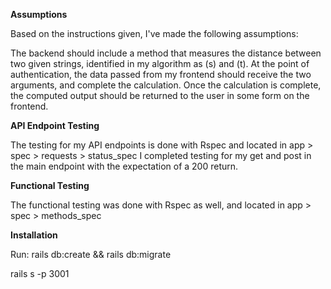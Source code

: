 **Assumptions**

Based on the instructions given, I've made the following assumptions:

The backend should include a method that measures the distance between two given strings, identified in my algorithm as (s) and (t). At the point of authentication, the data passed from my frontend should receive the two arguments, and complete the calculation. Once the calculation is complete, the computed output should be returned to the user in some form on the frontend.


**API Endpoint Testing**

The testing for my API endpoints is done with Rspec and located in app > spec > requests > status_spec
I completed testing for my get and post in the main endpoint with the expectation of a 200 return.


**Functional Testing**

The functional testing was done with Rspec as well, and located in app > spec > methods_spec


**Installation**

Run: rails db:create && rails db:migrate


rails s -p 3001
